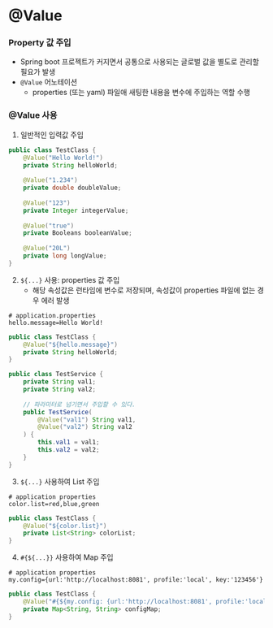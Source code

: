 # @Value
### Property 값 주입
* Spring boot 프로젝트가 커지면서 공통으로 사용되는 글로벌 값을 별도로 관리할 필요가 발생
* `@Value` 어노테이션
	* properties (또는 yaml) 파일애 새팅한 내용을 변수에 주입하는 역할 수행
### @Value 사용
1. 일반적인 입력값 주입
```java
public class TestClass {
	@Value("Hello World!")
	private String helloWorld;
	
	@Value("1.234")
	private double doubleValue;
	
	@Value("123")
	private Integer integerValue;
	
	@Value("true")
	private Booleans booleanValue;
	
	@Value("20L")
	private long longValue;
}
```
2. `${...}` 사용: properties 값 주입
	* 해당 속성값은 런타임에 변수로 저장되며, 속성값이 properties 파일에 없는 경우 에러 발생
```properties
# application.properties
hello.message=Hello World!
```
```java
public class TestClass {
	@Value("${hello.message}")
	private String helloWorld;
}
```
```java
public class TestService {
	private String val1;
	private String val2;
	
	// 파라미터로 넘기면서 주입할 수 있다.
	public TestService(
		@Value("val1") String val1,
		@Value("val2") String val2
	) {
		this.val1 = val1;
		this.val2 = val2;
	}
}
```
3. `${...}` 사용하여 List 주입
```properties
# application properties
color.list=red,blue,green
```
```java
public class TestClass {
	@Value("${color.list}")
	private List<String> colorList;
}
```
4. `#{${...}}` 사용하여 Map 주입
```properties
# application properties
my.config={url:'http://localhost:8081', profile:'local', key:'123456'}
```
```java
public class TestClass {
	@Value("#{${my.config: {url:'http://localhost:8081', profile:'local', key:'123456'}}}")
	private Map<String, String> configMap;
}
```


